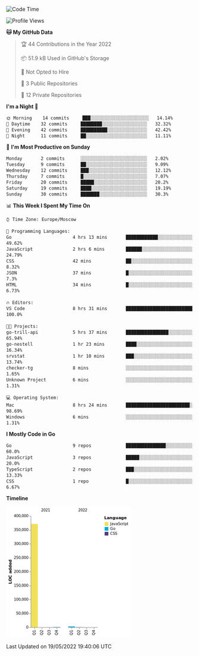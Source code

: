 <!--START_SECTION:waka-->
![Code Time](http://img.shields.io/badge/Code%20Time-310%20hrs%2047%20mins-blue)

![Profile Views](http://img.shields.io/badge/Profile%20Views-0-blue)

**🐱 My GitHub Data** 

> 🏆 44 Contributions in the Year 2022
 > 
> 📦 51.9 kB Used in GitHub's Storage 
 > 
> 🚫 Not Opted to Hire
 > 
> 📜 3 Public Repositories 
 > 
> 🔑 12 Private Repositories  
 > 
**I'm a Night 🦉** 

```text
🌞 Morning    14 commits     ███░░░░░░░░░░░░░░░░░░░░░░   14.14% 
🌆 Daytime    32 commits     ████████░░░░░░░░░░░░░░░░░   32.32% 
🌃 Evening    42 commits     ██████████░░░░░░░░░░░░░░░   42.42% 
🌙 Night      11 commits     ██░░░░░░░░░░░░░░░░░░░░░░░   11.11%

```
📅 **I'm Most Productive on Sunday** 

```text
Monday       2 commits      ░░░░░░░░░░░░░░░░░░░░░░░░░   2.02% 
Tuesday      9 commits      ██░░░░░░░░░░░░░░░░░░░░░░░   9.09% 
Wednesday    12 commits     ███░░░░░░░░░░░░░░░░░░░░░░   12.12% 
Thursday     7 commits      █░░░░░░░░░░░░░░░░░░░░░░░░   7.07% 
Friday       20 commits     █████░░░░░░░░░░░░░░░░░░░░   20.2% 
Saturday     19 commits     ████░░░░░░░░░░░░░░░░░░░░░   19.19% 
Sunday       30 commits     ███████░░░░░░░░░░░░░░░░░░   30.3%

```


📊 **This Week I Spent My Time On** 

```text
⌚︎ Time Zone: Europe/Moscow

💬 Programming Languages: 
Go                       4 hrs 13 mins       ████████████░░░░░░░░░░░░░   49.62% 
JavaScript               2 hrs 6 mins        ██████░░░░░░░░░░░░░░░░░░░   24.79% 
CSS                      42 mins             ██░░░░░░░░░░░░░░░░░░░░░░░   8.32% 
JSON                     37 mins             █░░░░░░░░░░░░░░░░░░░░░░░░   7.3% 
HTML                     34 mins             █░░░░░░░░░░░░░░░░░░░░░░░░   6.73%

🔥 Editors: 
VS Code                  8 hrs 31 mins       █████████████████████████   100.0%

🐱‍💻 Projects: 
go-trill-api             5 hrs 37 mins       ████████████████░░░░░░░░░   65.94% 
go-nestell               1 hr 23 mins        ████░░░░░░░░░░░░░░░░░░░░░   16.34% 
srvstat                  1 hr 10 mins        ███░░░░░░░░░░░░░░░░░░░░░░   13.74% 
checker-tg               8 mins              ░░░░░░░░░░░░░░░░░░░░░░░░░   1.65% 
Unknown Project          6 mins              ░░░░░░░░░░░░░░░░░░░░░░░░░   1.31%

💻 Operating System: 
Mac                      8 hrs 24 mins       ████████████████████████░   98.69% 
Windows                  6 mins              ░░░░░░░░░░░░░░░░░░░░░░░░░   1.31%

```

**I Mostly Code in Go** 

```text
Go                       9 repos             ███████████████░░░░░░░░░░   60.0% 
JavaScript               3 repos             █████░░░░░░░░░░░░░░░░░░░░   20.0% 
TypeScript               2 repos             ███░░░░░░░░░░░░░░░░░░░░░░   13.33% 
CSS                      1 repo              █░░░░░░░░░░░░░░░░░░░░░░░░   6.67%

```


**Timeline**

![Chart not found](https://raw.githubusercontent.com/jeezft/jeezft/main/charts/bar_graph.png) 


 Last Updated on 19/05/2022 19:40:06 UTC
<!--END_SECTION:waka-->
